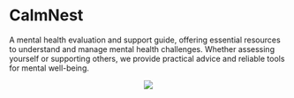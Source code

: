 # CalmNest
A mental health evaluation and support guide, offering essential resources to understand and manage mental health challenges. Whether assessing yourself or supporting others, we provide practical advice and reliable tools for mental well-being.
<p align="center">
  <img src="https://github.com/user-attachments/assets/00d8e7af-bc10-4ab0-9dbb-4b16f9635b77">
</p>


